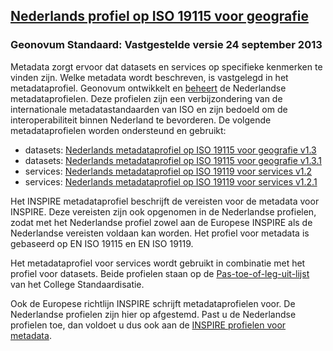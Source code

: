 ## [Nederlands profiel op ISO 19115 voor geografie](https://geonovum.github.io/Metadata-ISO19115/)
### Geonovum Standaard: Vastgestelde versie 24 september 2013
Metadata zorgt ervoor dat datasets en services op specifieke kenmerken te vinden zijn. Welke metadata wordt beschreven, is vastgelegd in het metadataprofiel. Geonovum ontwikkelt en [beheert](http://www.geonovum.nl/onderwerp-artikel/beheer-geo-standaarden) de Nederlandse metadataprofielen. Deze profielen zijn een verbijzondering van de internationale metadatastandaarden van ISO en zijn bedoeld om de interoperabiliteit binnen Nederland te bevorderen. De volgende metadataprofielen worden ondersteund en gebruikt:
* datasets: [Nederlands metadataprofiel op ISO 19115 voor geografie v1.3](http://www.geonovum.nl/wegwijzer/standaarden/nederlands-metadataprofiel-op-iso-19115-geografie-13)
* datasets: [Nederlands metadataprofiel op ISO 19115 voor geografie v1.3.1](http://www.geonovum.nl/wegwijzer/standaarden/nederlands-metadataprofiel-op-iso-19115-geografie-131)
* services: [Nederlands metadataprofiel op ISO 19119 voor services v1.2](http://www.geonovum.nl/wegwijzer/standaarden/nederlands-metadataprofiel-op-iso-19119-services-12)
* services: [Nederlands metadataprofiel op ISO 19119 voor services v1.2.1](http://www.geonovum.nl/wegwijzer/standaarden/nederlands-metadataprofiel-op-iso-19119-services-121)

Het INSPIRE metadataprofiel beschrijft de vereisten voor de metadata voor INSPIRE. Deze vereisten zijn ook opgenomen in de Nederlandse profielen, zodat met het Nederlandse profiel zowel aan de Europese INSPIRE als de Nederlandse vereisten voldaan kan worden. Het profiel voor metadata is gebaseerd op EN ISO 19115 en EN ISO 19119.

Het metadataprofiel voor services wordt gebruikt in combinatie met het profiel voor datasets. Beide profielen staan op de [Pas-toe-of-leg-uit-lijst](https://www.forumstandaardisatie.nl/open-standaarden/lijsten-met-open-standaarden) van het College Standaardisatie.

Ook de Europese richtlijn INSPIRE schrijft metadataprofielen voor. De Nederlandse profielen zijn hier op afgestemd. Past u de Nederlandse profielen toe, dan voldoet u dus ook aan de [INSPIRE profielen voor metadata](http://www.geonovum.nl/wegwijzer/standaarden/inspire-technical-guidelines-en-iso-19115-and-en-iso-19119).
